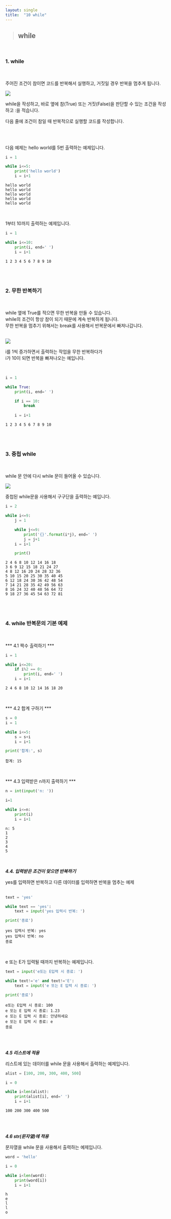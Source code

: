 ```yaml
---
layout: single
title:  "10 while"
---
```


>## **while**

<br/>

### **1. while**  
<br/>

주어진 조건이 참이면 코드를 반복해서 실행하고, 거짓일 경우 반복을 멈추게 됩니다.
<br/>

<img src="image/while01.png">

<br/>

while을 작성하고, 바로 옆에 참(True) 또는 거짓(False)을 판단할 수 있는 조건을 작성하고 :을 적습니다.  

다음 줄에 조건이 참일 때 반복적으로 실행할 코드를 작성합니다.

<br/><br/>

다음 예제는 hello world를 5번 출력하는 예제입니다.
<br>

```python
i = 1

while i<=5:
    print('hello world')
    i = i+1
```  

```
hello world
hello world
hello world
hello world
hello world
```   
</br>


1부터 10까지 출력하는 예제입니다.
<br/>


```python
i = 1

while i<=10:
    print(i, end=' ')
    i = i+1
```  

```
1 2 3 4 5 6 7 8 9 10 
```

<br/><br/>




### **2. 무한 반복하기**  
<br/>

while 옆에 True를 적으면 무한 반복을 만들 수 있습니다.  
while의 조건이 항상 참이 되기 때문에 계속 반복하게 됩니다.  
무한 반복을 멈추기 위해서는 break를 사용해서 반복문에서 빠져나갑니다.  

<br/>


<img src="image/while02.png">

<br>

i를 1씩 증가하면서 출력하는 작업을 무한 반복하다가  
i가 10이 되면 반복을 빠져나오는 예입니다.   

<br/>


```python
i = 1

while True:
    print(i, end=' ')

    if i == 10:
        break
    
    i = i+1
```  

```
1 2 3 4 5 6 7 8 9 10
```

<br/><br/>


### **3. 중첩 while**  
<br/>

while 문 안에 다시 while 문이 들어올 수 있습니다.
<br/>

<img src="image/while03.png">

<br/>

중첩된 while문을 사용해서 구구단을 출력하는 예입니다. 
<br/>


```python
i = 2

while i<=9:
    j = 1

    while j<=9:
        print('{}'.format(i*j), end=' ')
        j = j+1
    i = i+1

    print()
```  

```
2 4 6 8 10 12 14 16 18 
3 6 9 12 15 18 21 24 27 
4 8 12 16 20 24 28 32 36
5 10 15 20 25 30 35 40 45
6 12 18 24 30 36 42 48 54
7 14 21 28 35 42 49 56 63
8 16 24 32 40 48 56 64 72
9 18 27 36 45 54 63 72 81
```


<br/><br/>  


### **4. while 반복문의 기본 예제**  
<br/>

*** 4.1 짝수 출력하기 ***
<br/>

```python
i = 1

while i<=20:
    if i%2 == 0:
        print(i, end=' ')
    i = i+1
```  

```
2 4 6 8 10 12 14 16 18 20
```

<br/>  


*** 4.2 합계 구하기 ***
<br/>

```python
s = 0
i = 1

while i<=5:
    s = s+i
    i = i+1

print('합계:', s)
```  

```
합계: 15
```

<br/>

*** 4.3 입력받은 n까지 출력하기 ***
<br/>


```python
n = int(input('n: '))

i=1

while i<=n:
    print(i)
    i = i+1
```  

```
n: 5
1
2
3
4
5
```

<br/>  


***4.4. 입력받은 조건이 맞으면 반복하기*** 
<br/>


yes를 입력하면 반복하고 다른 데이터를 입력하면 반복을 멈추는 예제  
<br/>

```python
text = 'yes'

while text == 'yes':
    text = input('yes 입력시 반복: ')

print('종료')
```  

```
yes 입력시 반복: yes
yes 입력시 반복: no
종료
```  

<br/>


e 또는 E가 입력될 때까지 반복하는 예제입니다.
<br/>


```python
text = input('e또는 E입력 시 종료: ')

while text!='e' and text!='E':
    text = input('e 또는 E 입력 시 종료: ')

print('종료')
```  

```
e또는 E입력 시 종료: 100
e 또는 E 입력 시 종료: 1.23
e 또는 E 입력 시 종료: 안녕하세요
e 또는 E 입력 시 종료: e
종료
```  

<br/><br/>



***4.5 리스트에 적용*** 
<br/>

리스트에 있는 데이터를 while 문을 사용해서 출력하는 예제입니다.
<br/>

```python
alist = [100, 200, 300, 400, 500]

i = 0

while i<len(alist):
    print(alist[i], end=' ')
    i = i+1
```  

```
100 200 300 400 500 
```  

<br/><br/>


***4.6 str(문자열)에 적용*** 
<br/>

문자열을 while 문을 사용해서 출력하는 예제입니다.
<br/>

```python
word = 'hello'

i = 0

while i<len(word):
    print(word[i])
    i = i+1
```  

```
h
e
l
l
o
```  

<br/>
